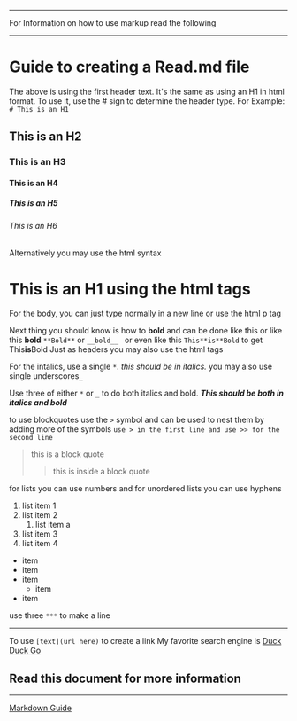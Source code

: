 ***

For Information on how to use markup read the following

***

# Guide to creating a Read.md file 
The above is using the first header text. It's the same as using an H1 in html format. To use it, use the # sign to determine the header type. For Example: `# This is an H1`
## This is an H2
### This is an H3
#### This is an H4
##### This is an H5
###### This is an H6

Alternatively you may use the html syntax

<h1>This is an H1 using the html tags</h1>

For the body, you can just type normally in a new line or use the html p tag

Next thing you should know is how to **bold** and can be done like this or like this __bold__
`**Bold**` or `__bold__ ` or even like this `This**is**Bold` to get This**is**Bold 
Just as headers you may also use the html tags

For the intalics, use a single `*`. *this should be in italics.* you may also use single underscores`_`

Use three of either `*` or `_` to do both italics and bold. ***This should be both in italics and bold***

to use blockquotes use the `>` symbol and can be used to nest them by adding more of the symbols
`use > in the first line and use >> for the second line` 
> this is a block quote
>> this is inside a block quote

for lists you can use numbers and for unordered lists you can use hyphens

1. list item 1
2. list item 2
    1. list item a
3. list item 3
1. list item 4

- item
- item
- item
    - item
- item


use three `***` to make a line
***

To use `[text](url here)` to create a link
My favorite search engine is [Duck Duck Go](https://duckduckgo.com)

## Read this document for more information 
***
[Markdown Guide](https://www.markdownguide.org/basic-syntax/)